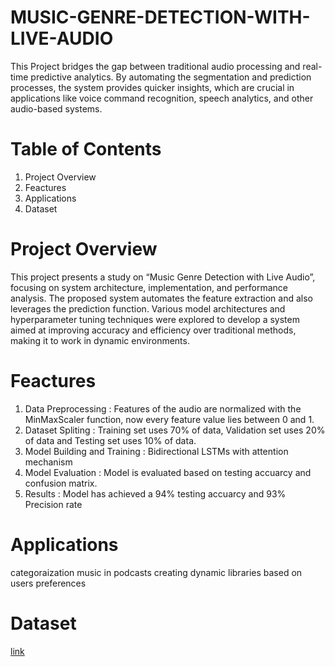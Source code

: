 # MUSIC-GENRE-DETECTION-WITH-LIVE-AUDIO
This Project bridges the gap between traditional audio processing and real-time predictive analytics. By automating the segmentation and prediction processes, the system provides quicker insights, which are crucial in applications like voice command recognition, speech analytics, and other audio-based systems. 

# Table of Contents
1) Project Overview
2) Feactures
3) Applications
4) Dataset

# Project Overview
This project presents a study on “Music Genre Detection with Live Audio”, focusing on system architecture, implementation, and performance analysis. The proposed system automates the feature extraction and also leverages the prediction function. Various model architectures and hyperparameter tuning techniques were explored to develop a system aimed at improving accuracy and efficiency over traditional methods, making it to work in dynamic environments.

# Feactures
1) Data Preprocessing : Features of the audio are normalized with the MinMaxScaler function, now every feature value lies between 0 and 1.
2) Dataset Spliting : Training set uses 70% of data, Validation set uses 20% of data and Testing set uses 10% of data.
3) Model Building and Training : Bidirectional LSTMs with attention mechanism 
4) Model Evaluation : Model is evaluated based on testing accuarcy and confusion matrix.
5) Results : Model has achieved a 94% testing accuarcy and 93% Precision rate 

# Applications
categoraization music in podcasts
creating dynamic libraries based on users preferences

# Dataset
[link](https://www.kaggle.com/datasets/andradaolteanu/gtzan-dataset-music-genre-classification)


